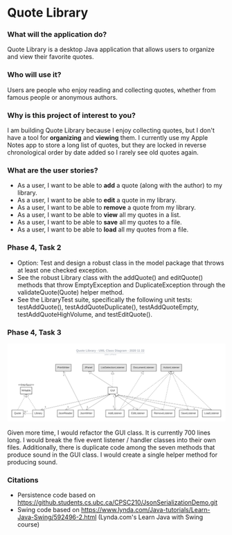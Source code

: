 # Quote Library

### What will the application do?

Quote Library is a desktop Java application that allows users to organize and 
view their favorite quotes.

### Who will use it?

Users are people who enjoy reading and collecting quotes, whether from famous 
people or anonymous authors. 

### Why is this project of interest to you?

I am building Quote Library because I enjoy collecting quotes, but I don't have a 
tool for **organizing** and **viewing** them. I currently use my Apple Notes app 
to store a long list of quotes, but they are locked in reverse chronological order 
by date added so I rarely see old quotes again.  

### What are the user stories?

- As a user, I want to be able to **add** a quote (along with the author) to my 
library.
- As a user, I want to be able to **edit** a quote in my library.
- As a user, I want to be able to **remove** a quote from my library.
- As a user, I want to be able to **view** all my quotes in a list.
- As a user, I want to be able to **save** all my quotes to a file.
- As a user, I want to be able to **load** all my quotes from a file.

### Phase 4, Task 2

- Option: Test and design a robust class in the model package that throws at least one
checked exception.
- See the robust Library class with the addQuote() and editQuote() methods that throw 
EmptyException and DuplicateException through the validateQuote(Quote) helper method.
- See the LibraryTest suite, specifically the following unit tests: testAddQuote(), 
testAddQuoteDuplicate(), testAddQuoteEmpty, testAddQuoteHighVolume, and testEditQuote().

### Phase 4, Task 3

![UML Class Diagram](https://github.com/julienlapointe/quote-library/blob/master/UML_Design_Diagram.png?raw=true)

Given more time, I would refactor the GUI class. It is currently 700 lines long. I would 
break the five event listener / handler classes into their own files. Additionally, there is 
duplicate code among the seven methods that produce sound in the GUI class. I would create a
single helper method for producing sound. 

### Citations
- Persistence code based on https://github.students.cs.ubc.ca/CPSC210/JsonSerializationDemo.git
- Swing code based on https://www.lynda.com/Java-tutorials/Learn-Java-Swing/592496-2.html 
(Lynda.com's Learn Java with Swing course)
